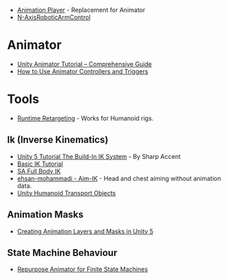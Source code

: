 * [Animation Player](https://github.com/Baste-RainGames/AnimationPlayer) - Replacement for Animator
* [N-AxisRoboticArmControl](https://github.com/Brenocq/N-AxisRoboticArmControl)

# Animator
* [Unity Animator Tutorial – Comprehensive Guide](https://gamedevacademy.org/unity-animator-tutorial/)
* [How to Use Animator Controllers and Triggers](http://www.studica.com/blog/unity-tutorial-animator-controllers)
# Tools
* [Runtime Retargeting](https://github.com/fengkan/RuntimeRetargeting) - Works for Humanoid rigs.

## Ik (Inverse Kinematics)
* [Unity 5 Tutorial The Build-In IK System](https://www.youtube.com/watch?v=EggUxC5_lGE) - By Sharp Accent
* [Basic IK Tutorial](https://www.youtube.com/watch?v=6UgB7TMk3Bg)
* [SA Full Body IK](https://github.com/Stereoarts/SAFullBodyIK)
* [ehsan-mohammadi - Aim-IK](https://github.com/ehsan-mohammadi/Aim-IK) - Head and chest aiming without animation data.
* [Unity Humanoid Transport Objects](https://github.com/mariusrubo/Unity-Humanoid-TransportObjects)


## Animation Masks
* [Creating Animation Layers and Masks in Unity 5](https://www.youtube.com/watch?v=-SAnr8-Xfgg)
## State Machine Behaviour
* [Repurpose Animator for Finite State Machines](https://medium.com/the-unity-developers-handbook/dont-re-invent-finite-state-machines-how-to-repurpose-unity-s-animator-7c6c421e5785)
